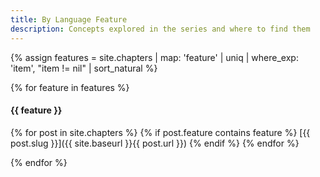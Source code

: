 ```yaml
---
title: By Language Feature
description: Concepts explored in the series and where to find them
---
```

{% assign features =  site.chapters | map: 'feature' | uniq | where_exp: 'item', "item != nil" | sort_natural %}

{% for feature in features %}
#### {{ feature }}
{% for post in site.chapters %}
  {% if post.feature contains feature %}
  [{{ post.slug }}]({{ site.baseurl }}{{ post.url }})
  {% endif %}
{% endfor %}

{% endfor %}